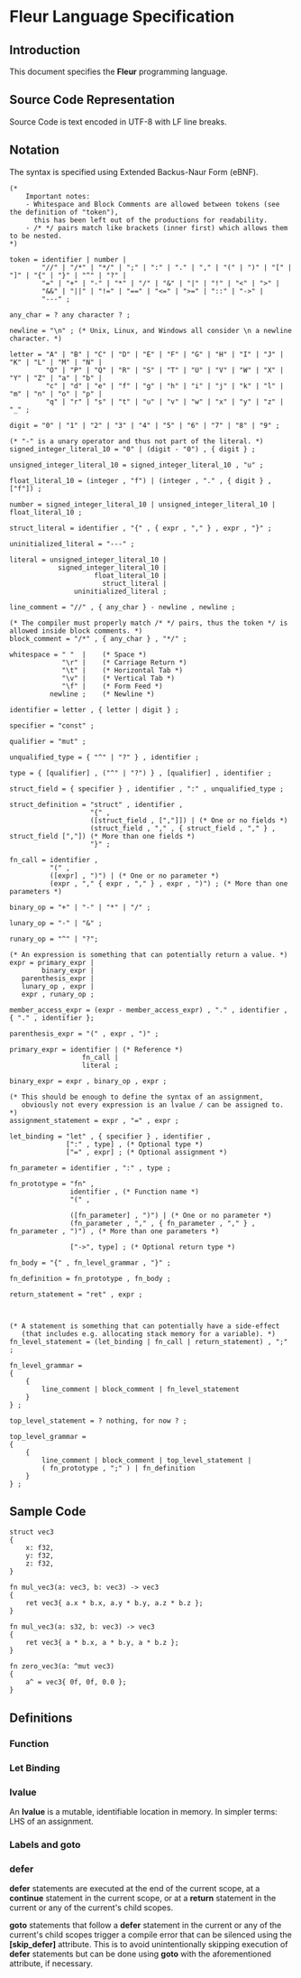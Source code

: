  # Fleur Language Specification

## Introduction

This document specifies the **Fleur** programming language.

## Source Code Representation
Source Code is text encoded in UTF-8 with LF line breaks.

## Notation
The syntax is specified using Extended Backus-Naur Form (eBNF).

```ebnf
(*
    Important notes:
    - Whitespace and Block Comments are allowed between tokens (see the definition of "token"),
      this has been left out of the productions for readability.
    - /* */ pairs match like brackets (inner first) which allows them to be nested.
*)

token = identifier | number |
        "//" | "/*" | "*/" | ";" | ":" | "." | "," | "(" | ")" | "[" | "]" | "{" | "}" | "^" | "?" |
        "=" | "+" | "-" | "*" | "/" | "&" | "|" | "!" | "<" | ">" |
        "&&" | "||" | "!=" | "==" | "<=" | ">=" | "::" | "->" |
        "---" ;

any_char = ? any character ? ;

newline = "\n" ; (* Unix, Linux, and Windows all consider \n a newline character. *)

letter = "A" | "B" | "C" | "D" | "E" | "F" | "G" | "H" | "I" | "J" | "K" | "L" | "M" | "N" |
         "O" | "P" | "Q" | "R" | "S" | "T" | "U" | "V" | "W" | "X" | "Y" | "Z" | "a" | "b" |
         "c" | "d" | "e" | "f" | "g" | "h" | "i" | "j" | "k" | "l" | "m" | "n" | "o" | "p" |
         "q" | "r" | "s" | "t" | "u" | "v" | "w" | "x" | "y" | "z" | "_" ;

digit = "0" | "1" | "2" | "3" | "4" | "5" | "6" | "7" | "8" | "9" ;

(* "-" is a unary operator and thus not part of the literal. *)
signed_integer_literal_10 = "0" | (digit - "0") , { digit } ;

unsigned_integer_literal_10 = signed_integer_literal_10 , "u" ;

float_literal_10 = (integer , "f") | (integer , "." , { digit } , ["f"]) ;

number = signed_integer_literal_10 | unsigned_integer_literal_10 | float_literal_10 ;

struct_literal = identifier , "{" , { expr , "," } , expr , "}" ;

uninitialized_literal = "---" ;

literal = unsigned_integer_literal_10 |
            signed_integer_literal_10 |
                     float_literal_10 |
                       struct_literal |
                uninitialized_literal ;

line_comment = "//" , { any_char } - newline , newline ;

(* The compiler must properly match /* */ pairs, thus the token */ is allowed inside block comments. *)
block_comment = "/*" , { any_char } , "*/" ;

whitespace = " "  |    (* Space *)
             "\r" |    (* Carriage Return *)
             "\t" |    (* Horizontal Tab *)
             "\v" |    (* Vertical Tab *)
             "\f" |    (* Form Feed *)
          newline ;    (* Newline *)

identifier = letter , { letter | digit } ;

specifier = "const" ;

qualifier = "mut" ;

unqualified_type = { "^" | "?" } , identifier ;

type = { [qualifier] , ("^" | "?") } , [qualifier] , identifier ;

struct_field = { specifier } , identifier , ":" , unqualified_type ;

struct_definition = "struct" , identifier ,
                    "{" ,
                    ([struct_field , [","]]) | (* One or no fields *)
                    (struct_field , "," , { struct_field , "," } , struct_field [","]) (* More than one fields *)
                    "}" ;

fn_call = identifier ,
          "(" ,
          ([expr] , ")") | (* One or no parameter *)
          (expr , "," { expr , "," } , expr , ")") ; (* More than one parameters *)

binary_op = "+" | "-" | "*" | "/" ;

lunary_op = "-" | "&" ;

runary_op = "^" | "?";

(* An expression is something that can potentially return a value. *)
expr = primary_expr |
        binary_expr |
   parenthesis_expr |
   lunary_op , expr |
   expr , runary_op ;

member_access_expr = (expr - member_access_expr) , "." , identifier , { "." , identifier };

parenthesis_expr = "(" , expr , ")" ;

primary_expr = identifier | (* Reference *)
                  fn_call |
                  literal ;

binary_expr = expr , binary_op , expr ;

(* This should be enough to define the syntax of an assignment,
   obviously not every expression is an lvalue / can be assigned to. *)
assignment_statement = expr , "=" , expr ;

let_binding = "let" , { specifier } , identifier ,
              [":" , type] , (* Optional type *)
              ["=" , expr] ; (* Optional assignment *)

fn_parameter = identifier , ":" , type ;

fn_prototype = "fn" ,
               identifier , (* Function name *)
               "(" ,

               ([fn_parameter] , ")") | (* One or no parameter *)
               (fn_parameter , "," , { fn_parameter , "," } , fn_parameter , ")") , (* More than one parameters *)

               ["->", type] ; (* Optional return type *)

fn_body = "{" , fn_level_grammar , "}" ;

fn_definition = fn_prototype , fn_body ;

return_statement = "ret" , expr ;



(* A statement is something that can potentially have a side-effect
   (that includes e.g. allocating stack memory for a variable). *)
fn_level_statement = (let_binding | fn_call | return_statement) , ";" ;

fn_level_grammar =
{
    {
        line_comment | block_comment | fn_level_statement
    }
} ;

top_level_statement = ? nothing, for now ? ;

top_level_grammar =
{
    {
        line_comment | block_comment | top_level_statement |
        ( fn_prototype , ";" ) | fn_definition
    }
} ;
```

## Sample Code

```
struct vec3
{
    x: f32,
    y: f32,
    z: f32,
}

fn mul_vec3(a: vec3, b: vec3) -> vec3
{
    ret vec3{ a.x * b.x, a.y * b.y, a.z * b.z };
}

fn mul_vec3(a: s32, b: vec3) -> vec3
{
    ret vec3{ a * b.x, a * b.y, a * b.z };
}

fn zero_vec3(a: ^mut vec3)
{
    a^ = vec3{ 0f, 0f, 0.0 };
}
```

## Definitions

### Function

### Let Binding

### lvalue

An **lvalue** is a mutable, identifiable location in memory. In simpler terms: LHS of an assignment.

### Labels and goto

### defer
**defer** statements are executed at the end of the current scope, at a **continue** statement in the current scope,
or at a **return** statement in the current or any of the current's child scopes.

**goto** statements that follow a **defer** statement in the current or any of the current's child scopes
trigger a compile error that can be silenced using the **[skip_defer]** attribute.
This is to avoid unintentionally skipping execution of **defer** statements
but can be done using **goto** with the aforementioned attribute, if necessary.